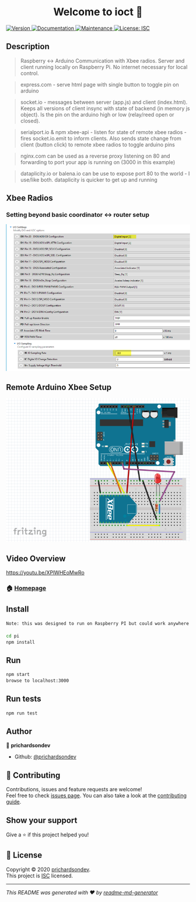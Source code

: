 <h1 align="center">Welcome to ioct 👋</h1>
<p>
  <a href="https://www.npmjs.com/package/iot" target="_blank">
    <img alt="Version" src="https://img.shields.io/npm/v/iot.svg">
  </a>
  <a href="https://github.com/prichardsondev/ioct#readme" target="_blank">
    <img alt="Documentation" src="https://img.shields.io/badge/documentation-yes-brightgreen.svg" />
  </a>
  <a href="https://github.com/prichardsondev/ioct/graphs/commit-activity" target="_blank">
    <img alt="Maintenance" src="https://img.shields.io/badge/Maintained%3F-yes-green.svg" />
  </a>
  <a href="https://github.com/prichardsondev/ioct/blob/master/LICENSE" target="_blank">
    <img alt="License: ISC" src="https://img.shields.io/github/license/prichardsondev/iot" />
  </a>
</p>

## Description

> Raspberry <-> Arduino Communication with Xbee radios. Server and client running locally on Raspberry Pi. No internet necessary for local control.

> express.com - serve html page with single button to toggle pin on arduino

> socket.io - messages between server (app.js) and client (index.html). Keeps all versions of client insync with state of backend (in memory js object). Is the pin on the arduino high or low (relay/reed open or closed).

> serialport.io & npm xbee-api  - listen for state of remote xbee radios - fires socket.io.emit to inform clients. Also sends state change from client (button click) to remote xbee radios to toggle arduino pins

> nginx.com can be used as a reverse proxy listening on 80 and forwarding to port your app is running on (3000 in this example)

> dataplicity.io or balena.io can be use to expose port 80 to the world - I use/like both. dataplicity is quicker to get up and running

## Xbee Radios
### Setting beyond basic coordinator <-> router setup
![](/images/xbeeRouterSettings.png)

>

## Remote Arduino Xbee Setup
![](/images/arduinoxbee.png)


## Video Overview
https://youtu.be/XPlWHEoMwRo

>

### 🏠 [Homepage](https://github.com/prichardsondev/ioct#readme)

## Install

```sh
Note: this was designed to run on Raspberry PI but could work anywhere you have node installed

cd pi
npm install
```
## Run

```sh
npm start
browse to localhost:3000
```

## Run tests

```sh
npm run test
```

## Author

👤 **prichardsondev**

* Github: [@prichardsondev](https://github.com/prichardsondev)

## 🤝 Contributing

Contributions, issues and feature requests are welcome!<br />Feel free to check [issues page](https://github.com/prichardsondev/ioct/issues). You can also take a look at the [contributing guide](https://github.com/prichardsondev/ioct/blob/master/CONTRIBUTING.md).

## Show your support

Give a ⭐️ if this project helped you!

## 📝 License

Copyright © 2020 [prichardsondev](https://github.com/prichardsondev).<br />
This project is [ISC](https://github.com/prichardsondev/ioct/blob/master/LICENSE) licensed.

***
_This README was generated with ❤️ by [readme-md-generator](https://github.com/kefranabg/readme-md-generator)_

